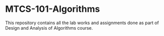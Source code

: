 # MTCS-101-Algorithms
This repository contains all the lab works and assignments done as part of Design and Analysis of Algorithms course. 

